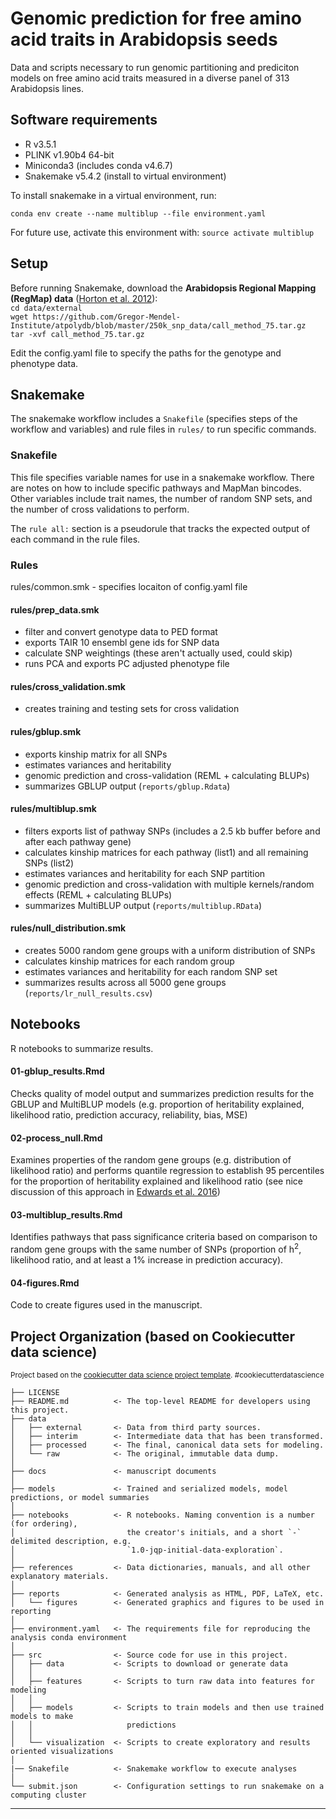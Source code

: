 Genomic prediction for free amino acid traits in Arabidopsis seeds
==============================

Data and scripts necessary to run genomic partitioning and prediciton models on free amino acid traits measured in a diverse panel of 313 Arabidopsis lines. 

Software requirements
------------
* R v3.5.1
* PLINK v1.90b4 64-bit
* Miniconda3 (includes conda v4.6.7)
* Snakemake v5.4.2 (install to virtual environment)

To install snakemake in a virtual environment, run:  

`conda env create --name multiblup --file environment.yaml`  

For future use, activate this environment with:
`source activate multiblup`

Setup
------------
Before running Snakemake, download the **Arabidopsis Regional Mapping (RegMap) data** ([Horton et al. 2012](https://www.ncbi.nlm.nih.gov/pmc/articles/PMC3267885/)):  
`cd data/external`  
`wget https://github.com/Gregor-Mendel-Institute/atpolydb/blob/master/250k_snp_data/call_method_75.tar.gz`  
`tar -xvf call_method_75.tar.gz` 

Edit the config.yaml file to specify the paths for the genotype and phenotype data.

Snakemake
------------
The snakemake workflow includes a `Snakefile` (specifies steps of the workflow and variables) and rule files in `rules/` to run specific commands. 

### Snakefile 
This file specifies variable names for use in a snakemake workflow. There are notes on how to include specific pathways and MapMan bincodes. Other variables include trait names, the number of random SNP sets, and the number of cross validations to perform.  

The `rule all:` section is a pseudorule that tracks the expected output of each command in the rule files. 

### Rules
rules/common.smk - specifies locaiton of config.yaml file

#### rules/prep_data.smk
- filter and convert genotype data to PED format
- exports TAIR 10 ensembl gene ids for SNP data 
- calculate SNP weightings (these aren't actually used, could skip)
- runs PCA and exports PC adjusted phenotype file

#### rules/cross_validation.smk 
- creates training and testing sets for cross validation

#### rules/gblup.smk
- exports kinship matrix for all SNPs 
- estimates variances and heritability
- genomic prediction and cross-validation (REML + calculating BLUPs)
- summarizes GBLUP output (`reports/gblup.Rdata`)

#### rules/multiblup.smk
- filters exports list of pathway SNPs (includes a 2.5 kb buffer before and after each pathway gene)
- calculates kinship matrices for each pathway (list1) and all remaining SNPs (list2) 
- estimates variances and heritability for each SNP partition
- genomic prediction and cross-validation with multiple kernels/random effects (REML + calculating BLUPs)
- summarizes MultiBLUP output (`reports/multiblup.RData`)

#### rules/null_distribution.smk
- creates 5000 random gene groups with a uniform distribution of SNPs 
- calculates kinship matrices for each random group 
- estimates variances and heritability for each random SNP set 
- summarizes results across all 5000 gene groups (`reports/lr_null_results.csv`)

Notebooks
------------
R notebooks to summarize results. 

#### 01-gblup_results.Rmd
Checks quality of model output and summarizes prediction results for the GBLUP and MultiBLUP models (e.g. proportion of heritability explained, likelihood ratio, prediction accuracy, reliability, bias, MSE)

#### 02-process_null.Rmd
Examines properties of the random gene groups (e.g. distribution of likelihood ratio) and performs quantile regression to establish 95 percentiles for the proportion of heritability explained and likelihood ratio (see nice discussion of this approach in [Edwards et al. 2016](https://gsejournal.biomedcentral.com/articles/10.1186/s12711-015-0132-6))

#### 03-multiblup_results.Rmd
Identifies pathways that pass significance criteria based on comparison to random gene groups with the same number of SNPs (proportion of h<sup>2</sup>, likelihood ratio, and at least a 1% increase in prediction accuracy). 

#### 04-figures.Rmd
Code to create figures used in the manuscript. 


Project Organization (based on Cookiecutter data science)
------------
<p><small>Project based on the <a target="_blank" href="https://drivendata.github.io/cookiecutter-data-science/">cookiecutter data science project template</a>. #cookiecutterdatascience</small></p>

    ├── LICENSE
    ├── README.md          <- The top-level README for developers using this project.
    ├── data
    │   ├── external       <- Data from third party sources.
    │   ├── interim        <- Intermediate data that has been transformed.
    │   ├── processed      <- The final, canonical data sets for modeling.
    │   └── raw            <- The original, immutable data dump.
    │
    ├── docs               <- manuscript documents
    │
    ├── models             <- Trained and serialized models, model predictions, or model summaries
    │
    ├── notebooks          <- R notebooks. Naming convention is a number (for ordering),
    │                         the creator's initials, and a short `-` delimited description, e.g.
    │                         `1.0-jqp-initial-data-exploration`.
    │
    ├── references         <- Data dictionaries, manuals, and all other explanatory materials.
    │
    ├── reports            <- Generated analysis as HTML, PDF, LaTeX, etc.
    │   └── figures        <- Generated graphics and figures to be used in reporting
    │
    ├── environment.yaml   <- The requirements file for reproducing the analysis conda environment
    │
    ├── src                <- Source code for use in this project.
    │   ├── data           <- Scripts to download or generate data
    │   │
    │   ├── features       <- Scripts to turn raw data into features for modeling
    │   │
    │   ├── models         <- Scripts to train models and then use trained models to make
    │   │                     predictions
    │   │
    │   └── visualization  <- Scripts to create exploratory and results oriented visualizations
    │
    |── Snakefile          <- Snakemake workflow to execute analyses
    │
    └── submit.json        <- Configuration settings to run snakemake on a computing cluster


--------
